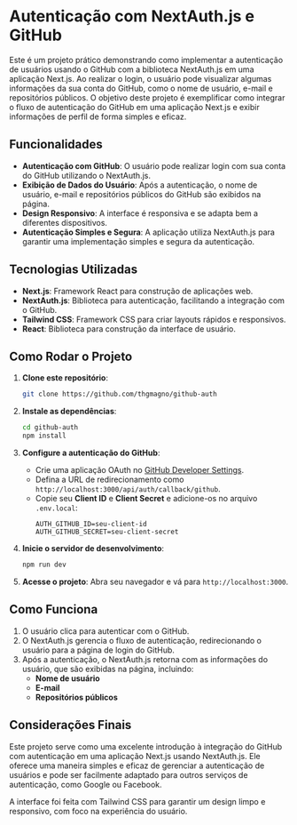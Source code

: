 # Autenticação com NextAuth.js e GitHub

Este é um projeto prático demonstrando como implementar a autenticação de usuários usando o GitHub com a biblioteca NextAuth.js em uma aplicação Next.js. Ao realizar o login, o usuário pode visualizar algumas informações da sua conta do GitHub, como o nome de usuário, e-mail e repositórios públicos. O objetivo deste projeto é exemplificar como integrar o fluxo de autenticação do GitHub em uma aplicação Next.js e exibir informações de perfil de forma simples e eficaz.

## Funcionalidades

- **Autenticação com GitHub**: O usuário pode realizar login com sua conta do GitHub utilizando o NextAuth.js.
- **Exibição de Dados do Usuário**: Após a autenticação, o nome de usuário, e-mail e repositórios públicos do GitHub são exibidos na página.
- **Design Responsivo**: A interface é responsiva e se adapta bem a diferentes dispositivos.
- **Autenticação Simples e Segura**: A aplicação utiliza NextAuth.js para garantir uma implementação simples e segura da autenticação.

## Tecnologias Utilizadas

- **Next.js**: Framework React para construção de aplicações web.
- **NextAuth.js**: Biblioteca para autenticação, facilitando a integração com o GitHub.
- **Tailwind CSS**: Framework CSS para criar layouts rápidos e responsivos.
- **React**: Biblioteca para construção da interface de usuário.

## Como Rodar o Projeto

1. **Clone este repositório**:
   ```bash
   git clone https://github.com/thgmagno/github-auth
   ```

2. **Instale as dependências**:
   ```bash
   cd github-auth
   npm install
   ```

3. **Configure a autenticação do GitHub**:
   - Crie uma aplicação OAuth no [GitHub Developer Settings](https://github.com/settings/developers).
   - Defina a URL de redirecionamento como `http://localhost:3000/api/auth/callback/github`.
   - Copie seu **Client ID** e **Client Secret** e adicione-os no arquivo `.env.local`:
     ```
     AUTH_GITHUB_ID=seu-client-id
     AUTH_GITHUB_SECRET=seu-client-secret
     ```

4. **Inicie o servidor de desenvolvimento**:
   ```bash
   npm run dev
   ```

5. **Acesse o projeto**:
   Abra seu navegador e vá para `http://localhost:3000`.

## Como Funciona

1. O usuário clica para autenticar com o GitHub.
2. O NextAuth.js gerencia o fluxo de autenticação, redirecionando o usuário para a página de login do GitHub.
3. Após a autenticação, o NextAuth.js retorna com as informações do usuário, que são exibidas na página, incluindo:
   - **Nome de usuário**
   - **E-mail**
   - **Repositórios públicos**

## Considerações Finais

Este projeto serve como uma excelente introdução à integração do GitHub com autenticação em uma aplicação Next.js usando NextAuth.js. Ele oferece uma maneira simples e eficaz de gerenciar a autenticação de usuários e pode ser facilmente adaptado para outros serviços de autenticação, como Google ou Facebook.

A interface foi feita com Tailwind CSS para garantir um design limpo e responsivo, com foco na experiência do usuário.
